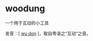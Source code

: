 # woodung

一个用于互动的小工具

发音：[ [wu doŋ](https://en.wikipedia.org/wiki/Help:IPA/Cantonese) ]，取自粤语之“互动”之音。
